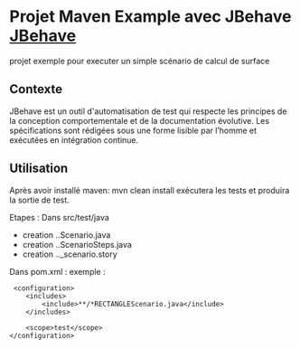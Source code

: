 # Projet Maven Example avec JBehave [JBehave](http://jbehave.org/) 
projet exemple pour executer un simple scénario de calcul de surface 

## Contexte
JBehave est un outil d'automatisation de test qui respecte les principes de la conception comportementale et de la documentation évolutive. Les spécifications sont rédigées sous une forme lisible par l’homme et exécutées en intégration continue.

## Utilisation
Après avoir installé maven: mvn clean install exécutera les tests et produira la sortie de test.


Etapes :
Dans src/test/java
 - creation ..Scenario.java
 - creation ..ScenarioSteps.java
 - creation .._scenario.story
 
 Dans pom.xml :
 exemple :
 
```
 <configuration>
	<includes>
		<include>**/*RECTANGLEScenario.java</include>
	</includes>

	<scope>test</scope>
</configuration>

```


